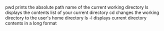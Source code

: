 pwd prints the absolute path name of the current working directory
ls displays the contents list of your current directory
cd changes the working directory to the user's home directory
ls -l displays current directory contents in a long format
